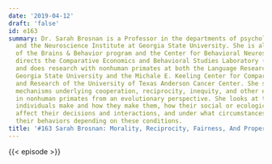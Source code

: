 ```yaml
---
date: '2019-04-12'
draft: 'false'
id: e163
summary: Dr. Sarah Brosnan is a Professor in the departments of psychology and philosophy
  and the Neuroscience Institute at Georgia State University. She is also a member
  of the Brains & Behavior program and the Center for Behavioral Neuroscience. She
  directs the Comparative Economics and Behavioral Studies Laboratory (CEBUS Lab)
  and does research with nonhuman primates at both the Language Research Center of
  Georgia State University and the Michale E. Keeling Center for Comparative Medicine
  and Research of the University of Texas Anderson Cancer Center. She studies the
  mechanisms underlying cooperation, reciprocity, inequity, and other economic decisions
  in nonhuman primates from an evolutionary perspective. She looks at the decisions
  individuals make and how they make them, how their social or ecological environments
  affect their decisions and interactions, and under what circumstances they can alter
  their behaviors depending on these conditions.
title: '#163 Sarah Brosnan: Morality, Reciprocity, Fairness, And Property in Primates'
---
```

{{< episode >}}
